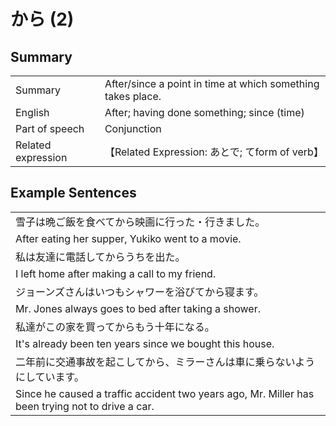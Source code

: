 # から (2)

## Summary

<table><tr>   <td>Summary</td>   <td>After/since a point in time at which something takes place.</td></tr><tr>   <td>English</td>   <td>After; having done something; since (time)</td></tr><tr>   <td>Part of speech</td>   <td>Conjunction</td></tr><tr>   <td>Related expression</td>   <td>【Related Expression: あとで; てform of verb】</td></tr></table>

## Example Sentences

<table><tr><td>雪子は晩ご飯を食べてから映画に行った・行きました。</td></tr><tr><td>After eating her supper, Yukiko went to a movie.</td></tr><tr><td>私は友達に電話してからうちを出た。</td></tr><tr><td>I left home after making a call to my friend.</td></tr><tr><td>ジョーンズさんはいつもシャワーを浴びてから寝ます。</td></tr><tr><td>Mr. Jones always goes to bed after taking a shower.</td></tr><tr><td>私達がこの家を買ってからもう十年になる。</td></tr><tr><td>It's already been ten years since we bought this house.</td></tr><tr><td>二年前に交通事故を起こしてから、ミラーさんは車に乗らないようにしています。</td></tr><tr><td>Since he caused a traffic accident two years ago, Mr. Miller has been trying not to drive a car.</td></tr></table>

